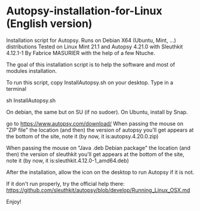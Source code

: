 # Autopsy-installation-for-Linux (English version)
Installation script for Autopsy.
Runs on Debian X64 (Ubuntu, Mint, ...) distributions
Tested on Linux Mint 21.1 and Autopsy 4.21.0 with Sleuthkit 4.12.1-1
By Fabrice MASURIER with the help of a few Ntuche.

The goal of this installation script is to help the software and most of modules installation.

To run this script,
copy InstallAutopsy.sh on your desktop.
Type in a terminal

sh InstallAutopsy.sh 

On debian, the same but on SU (if no sudoer).
On Ubuntu, install by Snap.

go to https://www.autopsy.com/download/ 
When passing the mouse on "ZIP file" the location (and then) the version of autopsy you'll get appears at the bottom of the site, note it (by now, it is:autopsy.4.20.0.zip)

When passing the mouse on "Java .deb Debian package" the location (and then) the version of sleuthkit you'll get appears at the bottom of the site, note it (by now, it is:sleuthkit.4.12.0-1_amd64.deb)

After the installation, allow the icon on the desktop to run Autopsy if it is not.

If it don't run properly, try the official help there: 
https://github.com/sleuthkit/autopsy/blob/develop/Running_Linux_OSX.md

Enjoy!
